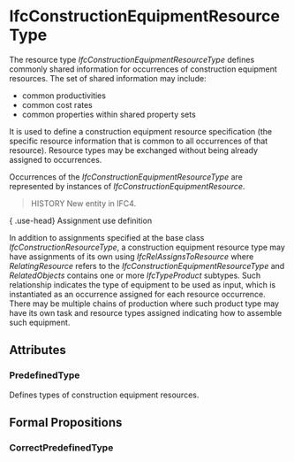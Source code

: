 # IfcConstructionEquipmentResourceType

The resource type _IfcConstructionEquipmentResourceType_ defines commonly shared information for occurrences of construction equipment resources. The set of shared information may include:

* common productivities
* common cost rates
* common properties within shared property sets
<!-- end of short definition -->

It is used to define a construction equipment resource specification (the specific resource information that is common to all occurrences of that resource). Resource types may be exchanged without being already assigned to occurrences.

Occurrences of the _IfcConstructionEquipmentResourceType_ are represented by instances of _IfcConstructionEquipmentResource_.

> HISTORY New entity in IFC4.

{ .use-head}
Assignment use definition

In addition to assignments specified at the base class _IfcConstructionResourceType_, a construction equipment resource type may have assignments of its own using _IfcRelAssignsToResource_ where _RelatingResource_ refers to the _IfcConstructionEquipmentResourceType_ and _RelatedObjects_ contains one or more _IfcTypeProduct_ subtypes. Such relationship indicates the type of equipment to be used as input, which is instantiated as an occurrence assigned for each resource occurrence. There may be multiple chains of production where such product type may have its own task and resource types assigned indicating how to assemble such equipment.

## Attributes

### PredefinedType
Defines types of construction equipment resources.

## Formal Propositions

### CorrectPredefinedType

